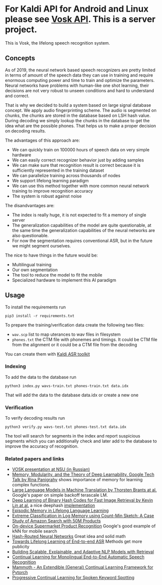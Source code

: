# For Kaldi API for Android and Linux please see [Vosk API](https://github.com/alphacep/vosk-api). This is a server project.

This is Vosk, the lifelong speech recognition system.

## Concepts

As of 2019, the neural network based speech recognizers are pretty
limited in terms of amount of the speech data they can use in training
and require enormous computing power and time to train and optimize the
parameters. Neural networks have problems with human-like one shot
learning, their decisions are not very robust to unseen conditions and
hard to understand and correct.

That is why we decided to build a system based on large signal database
concept. We apply audio fingerprinting scheme. The audio is segmented on 
chunks, the chunks are stored in the database based on LSH hash value. 
During decoding we simply lookup the chunks in the database to get the
idea what are the possible phones. That helps us to make a proper decision
on decoding results.

The advantages of this approach are:

  - We can quickly train on 100000 hours of speech data on very simple hardware
  - We can easily correct recognizer behavior just by adding samples
  - We can make sure that recognition result is correct because it is sufficiently
    represented in the training dataset
  - We can parallelize training across thousands of nodes
  - We support lifelong learning paradigm
  - We can use this method together with more common neural network training to improve recognition accuracy
  - The system is robust against noise

The disandvantages are:

  - The index is really huge, it is not expected to fit a memory of single server
  - The generalization capabilities of the model are quite questionable, at the same time
    the generalization capabilities of the neural networks are also questionable.
  - For now the segmentation requires conventional ASR, but in the future we might segment ourselves.

The nice to have things in the future would be:

  - Multilingual training
  - Our own segmentation
  - The tool to reduce the model to fit the mobile
  - Specialized hardware to implement this AI paradigm

## Usage

To install the requirements run

```
pip3 install -r requirements.txt
```

To prepare the training/verification data create the following two files:

  - `wav.scp` list to map uterances to wav files in filesystem
  - `phones.txt` the CTM file with phonemes and timings. It could be CTM file from the alignment or
    it could be a CTM file from the decoding

You can create them with [Kaldi ASR toolkit](http://kaldi-asr.org)

### Indexing

To add the data to the database run

```
python3 index.py wavs-train.txt phones-train.txt data.idx
```

That will add the data to the database data.idx or create a new one

### Verification

To verify decoding results run

```
python3 verify.py wavs-test.txt phones-test.txt data.idx
```

The tool will search for segments in the index and report suspicious
segments which you can additionally check and later add to the database
to improve the accuracy of recognition.

### Related papers and links

 - [VOSK presentation at NSU (in Russian)](https://www.youtube.com/watch?v=gsOMU1UTF7s)
 - [Memory, Modularity, and the Theory of Deep Learnability. Google Tech Talk by Rina Panigrahy](https://www.youtube.com/watch?v=bP5oyH_5nMU) shows importance of memory for learning complex functions.
 - [Large Language Models in Machine Translation by Thorsten Brants at al.](https://aclweb.org/anthology/D07-1090.pdf) Google's paper on simple backoff terascale LM.
 - [Deep Learning of Binary Hash Codes for Fast Image Retrieval by Kevin Lin at al.](https://www.iis.sinica.edu.tw/~kevinlin311.tw/cvprw15.pdf) a nice deephash [implementation](https://github.com/flyingpot/pytorch_deephash)
 - [Episodic Memory in Lifelong Language Learning](https://arxiv.org/pdf/1906.01076.pdf)
 - [Extreme Classification in Log Memory using Count-Min Sketch: A Case Study of Amazon Search with 50M Products](https://arxiv.org/abs/1910.13830)
 - [On-device Supermarket Product Recognition](https://ai.googleblog.com/2020/07/on-device-supermarket-product.html) Google's good example of kNN for mobile search
 - [Hash-Routed Neural Networks](https://github.com/ma3oun/hrn) Great idea and solid math
 - [Towards Lifelong Learning of End-to-end ASR](https://arxiv.org/pdf/2104.01616.pdf) Methods get more publicity
 - [Building Scalable, Explainable, and Adaptive NLP Models with Retrieval](http://ai.stanford.edu/blog/retrieval-based-NLP)
 - [Continual Learning for Monolingual End-to-End Automatic Speech Recognition](https://arxiv.org/abs/2112.09427)
 - [Mammoth - An Extendible (General) Continual Learning Framework for Pytorch](https://github.com/aimagelab/mammoth)
 - [Progressive Continual Learning for Spoken Keyword Spotting](https://arxiv.org/abs/2201.12546)
